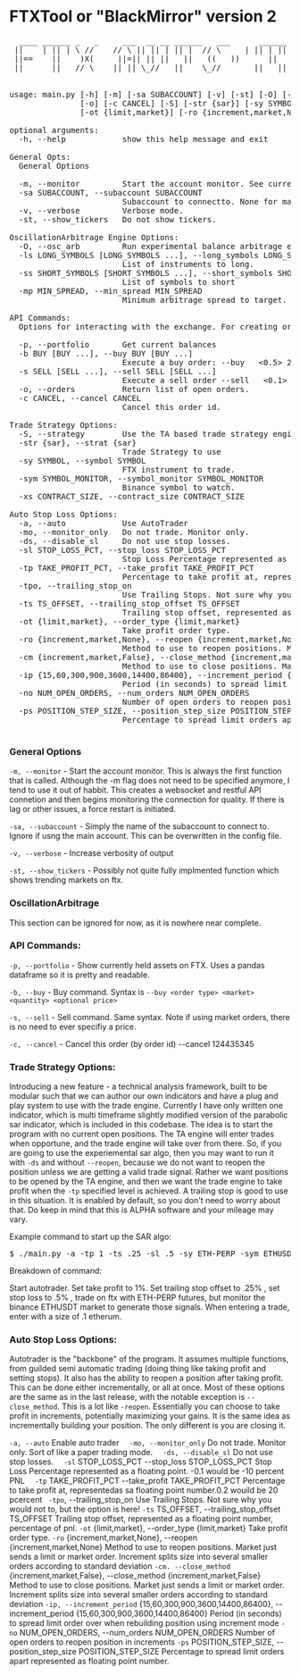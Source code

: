 # FTXTool or "BlackMirror" version 2

<pre>
  ____ ______ _   _     ___  __ __ ______   ___      ______ ____   ___  ____    ____ ____ 
 ||    | || | \ //    // \ || || | || |  // \     | || | || \ // \ || \  ||    || \
 ||==    ||    )X(     ||=|| || ||   ||   ((   ))      ||   ||_// ||=|| ||  )) ||==  ||_//
 ||      ||   // \    || || \_//   ||    \_//       ||   || \ || || ||_//  ||___ || \


usage: main.py [-h] [-m] [-sa SUBACCOUNT] [-v] [-st] [-O] [-ls LONG_SYMBOLS [LONG_SYMBOLS ...]] [-ss SHORT_SYMBOLS [SHORT_SYMBOLS ...]] [-mp MIN_SPREAD] [-p] [-b BUY [BUY ...]] [-s SELL [SELL ...]]
               [-o] [-c CANCEL] [-S] [-str {sar}] [-sy SYMBOL] [-sym SYMBOL_MONITOR] [-xs CONTRACT_SIZE] [-a] [-mo] [-ds] [-sl STOP_LOSS_PCT] [-tp TAKE_PROFIT_PCT] [-tpo] [-ts TS_OFFSET]
               [-ot {limit,market}] [-ro {increment,market,None}] [-cm {increment,market,False}] [-ip {15,60,300,900,3600,14400,86400}] [-no NUM_OPEN_ORDERS] [-ps POSITION_STEP_SIZE]

optional arguments:
  -h, --help            show this help message and exit

General Opts:
  General Options

  -m, --monitor         Start the account monitor. See current status.
  -sa SUBACCOUNT, --subaccount SUBACCOUNT
                        Subaccount to connectto. None for main account.
  -v, --verbose         Verbose mode.
  -st, --show_tickers   Do not show tickers.

OscillationArbitrage Engine Options:
  -O, --osc_arb         Run experimental balance arbitrage engine.
  -ls LONG_SYMBOLS [LONG_SYMBOLS ...], --long_symbols LONG_SYMBOLS [LONG_SYMBOLS ...]
                        List of instruments to long.
  -ss SHORT_SYMBOLS [SHORT_SYMBOLS ...], --short_symbols SHORT_SYMBOLS [SHORT_SYMBOLS ...]
                        List of symbols to short
  -mp MIN_SPREAD, --min_spread MIN_SPREAD
                        Minimum arbitrage spread to target.

API Commands:
  Options for interacting with the exchange. For creating orders, the syntax is -b/-s <order type> <quantity> <price>

  -p, --portfolio       Get current balances
  -b BUY [BUY ...], --buy BUY [BUY ...]
                        Execute a buy order: --buy <limit> <ETH-PERP> <0.5> 2898.89
  -s SELL [SELL ...], --sell SELL [SELL ...]
                        Execute a sell order --sell <market> <BTC-USD> <0.1>
  -o, --orders          Return list of open orders.
  -c CANCEL, --cancel CANCEL
                        Cancel this order id.

Trade Strategy Options:
  -S, --strategy        Use the TA based trade strategy engine.
  -str {sar}, --strat {sar}
                        Trade Strategy to use
  -sy SYMBOL, --symbol SYMBOL
                        FTX instrument to trade.
  -sym SYMBOL_MONITOR, --symbol_monitor SYMBOL_MONITOR
                        Binance symbol to watch.
  -xs CONTRACT_SIZE, --contract_size CONTRACT_SIZE

Auto Stop Loss Options:
  -a, --auto            Use AutoTrader
  -mo, --monitor_only   Do not trade. Monitor only.
  -ds, --disable_sl     Do not use stop losses.
  -sl STOP_LOSS_PCT, --stop_loss STOP_LOSS_PCT
                        Stop Loss Percentage represented as a floating point. -0.1 would be -10 percent PNL
  -tp TAKE_PROFIT_PCT, --take_profit TAKE_PROFIT_PCT
                        Percentage to take profit at, representedas sa floating point number.0.2 wouild be 20 pcercent
  -tpo, --trailing_stop_on
                        Use Trailing Stops. Not sure why you would not to, but the option is here!
  -ts TS_OFFSET, --trailing_stop_offset TS_OFFSET
                        Trailing stop offset, represented as a floating point number, percentage of pnl.
  -ot {limit,market}, --order_type {limit,market}
                        Take profit order type.
  -ro {increment,market,None}, --reopen {increment,market,None}
                        Method to use to reopen positions. Market just sends a limit or market order. Increment splits size into several smaller orders according to standard deviation
  -cm {increment,market,False}, --close_method {increment,market,False}
                        Method to use to close positions. Market just sends a limit or market order. Increment splits size into several smaller orders according to standard deviation
  -ip {15,60,300,900,3600,14400,86400}, --increment_period {15,60,300,900,3600,14400,86400}
                        Period (in seconds) to spread limit order over when rebuilding position using increment mode
  -no NUM_OPEN_ORDERS, --num_orders NUM_OPEN_ORDERS
                        Number of open orders to reopen position in increments
  -ps POSITION_STEP_SIZE, --position_step_size POSITION_STEP_SIZE
                        Percentage to spread limit orders apart represented as floating point number.

</pre>

### General Options

`-m, --monitor` - Start the account monitor. This is always the first function that is called. Although the -m flag 
does not need to be specified anymore, I tend to use it out of habbit. This creates a websocket and restful API 
connetion and then begins monitoring the connection for quality. If there is lag or other issues, a force restart 
is initiated. 

`-sa, --subaccount` - Simply the name of the subaccount to connect to. Ignore if usng the main account. This can be 
overwritten in the config file. 

`-v, --verbose` - Increase verbosity of output

`-st, --show_tickers` - Possibly not quite fully implmented function which shows trending markets on ftx. 




### OscillationArbitrage 

This section can be ignored for now, as it is nowhere near complete. 


### API Commands:

`-p, --portfolio` - Show currently held assets on FTX. Uses a pandas dataframe so it is pretty and readable. 

`-b, --buy` - Buy command. Syntax is `--buy <order type> <market> <quantity> <optional price>`

`-s, --sell` - Sell command. Same syntax. Note if using market orders, there is no need to ever specifiy a price.

`-c, --cancel` - Cancel this order (by order id) --cancel 124435345


### Trade Strategy Options:

Introducing a new feature - a technical analysis framework, built to be modular such that we can author our 
own indicators and have a plug and play system to use with the trade engine. Currently I have only written one 
indicator, which is multi timeframe slightly modified version of the parabolic sar indicator, which is included 
in this codebase. The idea is to start the program with no current open positions. The TA engine will enter trades 
when opportune, and the trade engine will take over from there. So, if you are going to use the experiemental 
sar algo, then you may want to run it with `-ds` and without `--reopen`, because we do not want to reopen the 
position unless we are getting a valid trade signal. Rather we want positions to be opened by the TA engine, 
and then we want the trade engine to take profit when the `-tp` specified level is achieved. A trailing stop 
is good to use in this situation. It is enabled by default, so you don't need to worry about that. Do keep in 
mind that this is ALPHA software and your mileage may vary.

Example command to start up the SAR algo:
<pre>
$ ./main.py -a -tp 1 -ts .25 -sl .5 -sy ETH-PERP -sym ETHUSDT -xs .1
</pre>

Breakdown of command:

Start autotrader. Set take profit to 1%. Set trailing stop offset to .25% , set stop loss to .5% , trade on 
ftx with ETH-PERP futures, but monitor the binance ETHUSDT market to generate those signals. When entering a 
trade, enter with a size of .1 etherum. 


### Auto Stop Loss Options:

Autotrader is the "backbone" of the program. It assumes multiple functions, from guilded semi automatic 
trading (doing thing like taking profit and setting stops). It also has the ability to reopen a position after 
taking profit. This can be done either incrementally, or all at once. Most of these options are the same 
as in the last release, with the notable exception is `--close_method`. This is a lot like `-reopen`. Essentially 
you can choose to take profit in increments, potentially maximizing your gains. It is the same idea as incrementally 
building your position. The only different is you are closing it. 

`-a, --auto`            Enable auto trader
`  -mo, --monitor_only`   Do not trade. Monitor only. Sort of like a paper trading mode.
`  -ds, --disable_sl`     Do not use stop losses.
`  -sl` STOP_LOSS_PCT --stop_loss STOP_LOSS_PCT
                        Stop Loss Percentage represented as a floating point. -0.1 would be -10 percent PNL
`  -tp` TAKE_PROFIT_PCT --take_profit TAKE_PROFIT_PCT
                        Percentage to take profit at, representedas sa floating point number.0.2 wouild be 20 pcercent
 ` -tpo`, --trailing_stop_on
                        Use Trailing Stops. Not sure why you would not to, but the option is here!
  `-ts` TS_OFFSET, --trailing_stop_offset TS_OFFSET
                        Trailing stop offset, represented as a floating point number, percentage of pnl.
  `-ot` {limit,market}, --order_type {limit,market}
                        Take profit order type.
  `-ro` {increment,market,None}, --reopen {increment,market,None}
                        Method to use to reopen positions. Market just sends a limit or market order. Increment splits size into several smaller orders according to standard deviation
  `-cm. --close_method`  {increment,market,False}, --close_method {increment,market,False}
                        Method to use to close positions. Market just sends a limit or market order. Increment splits size into several smaller orders according to standard deviation
  `-ip, --increment_period` {15,60,300,900,3600,14400,86400}, --increment_period {15,60,300,900,3600,14400,86400}
                        Period (in seconds) to spread limit order over when rebuilding position using increment mode
  `-no` NUM_OPEN_ORDERS, --num_orders NUM_OPEN_ORDERS
                        Number of open orders to reopen position in increments
  `-ps` POSITION_STEP_SIZE, --position_step_size POSITION_STEP_SIZE
                        Percentage to spread limit orders apart represented as floating point number.



